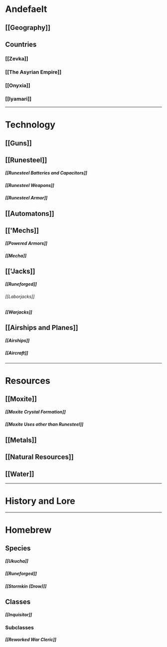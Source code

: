 
# Andefaelt

## [[Geography]]
## Countries

### [[Zevka]]

### [[The Asyrian Empire]]

### [[Onyxia]]

### [[Iyamari]]

--- 

# Technology

## [[Guns]]

## [[Runesteel]]

##### [[Runesteel Batteries and Capacitors]]

##### [[Runesteel Weapons]]

##### [[Runesteel Armor]]

## [[Automatons]]

## [['Mechs]]

##### [[Powered Armors]]

##### [[Mecha]]
## [['Jacks]]

##### [[Runeforged]]

###### [[Laborjacks]]
##### [[Warjacks]]
## [[Airships and Planes]]

##### [[Airships]]

##### [[Aircraft]]

--- 
# Resources

## [[Moxite]]

##### [[Moxite Crystal Formation]]

##### [[Moxite Uses other than Runesteel]]
## [[Metals]]

## [[Natural Resources]]

## [[Water]]

--- 

# History and Lore


--- 

# Homebrew

## Species

##### [[Ukucha]]

##### [[Runeforged]]

##### [[Stormkin (Drow)]]

## Classes

##### [[Inquisitor]]
### Subclasses

##### [[Reworked War Cleric]]